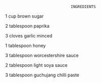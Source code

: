                                  INGREDIENTS

1 cup brown sugar

2 tablespoon paprika

3 cloves garlic minced

1 tablespoon honey

3 tablespoon worcestershire sauce

2 tablespoon light soya sauce

3 tablespoon guchujang chilli paste